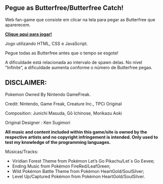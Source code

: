 ## Pegue as Butterfree/Butterfree Catch!

Web fan-game que consiste em clicar na tela para pegar as Butterfree que aparerecem.

**[Clique aqui para jogar!](http://www.augustofrr.ga)**

Jogo utilizando HTML, CSS e JavaScript.

Pegue todas as Butterfree antes que o tempo se esgote!

A dificuldade está relacionada ao intervalo de spawn delas. No nível “Infinite”, a dificuldade aumenta conforme o número de Butterfree pegas.


## **DISCLAIMER:**

Pokemon Owned By Nintendo GameFreak.

Credit: Nintendo, Game Freak, Creature Inc., TPCi Original

Composition: Junichi Masuda, Gō Ichinose, Morikazu Aoki

Original Designer : Ken Sugimori

**All music and content included within this game/site is owned by the respective artists and no copyright infringement is intended. 
Only used to test my knowledge of the programming languages.**

Músicas/Tracks:
<ul>
<li> Viridian Forest Theme from Pokémon Let’s Go Pikachu/Let´s Go Eevee; </li>
<li> Ending Music from Pokémon FireRed/LeafGreen; </li>
<li> Wild Pokémon Battle Theme from Pokémon HeartGold/SoulSilver; </li>
<li> Level Up/Captured Pokémon from Pokémon HeartGold/SoulSilver. </li>
</ul>

